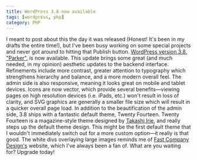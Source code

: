 ```yaml
---
title: WordPress 3.8 now available
tags: [wordpress, php]
category: PHP
---
```


I meant to post about this the day it was released (Honest! It's been in my drafts the entire time!), but I've been busy working on some special projects and never got around to hitting that Publish button. [WordPress version 3.8, "Parker"](http://wordpress.org/news/2013/12/parker/ "WordPress version 3.8 | Parker"), is now available. This update brings some great (and much needed, in my opinion) aesthetic updates to the backend interface. Refinements include more contrast, greater attention to typography which strengthens hierarchy and balance, and a more modern overall feel. The admin side is also responsive, meaning it looks great on mobile and tablet devices. Icons are now vector, which provide several benefits—viewing pages on high resolution devices (i.e. iPads, etc.) won't result in loss of clarity, and SVG graphics are generally a smaller file size which will result in a quicker overall page load. In addition to the beautification of the admin side, 3.8 ships with a fantastic default theme, Twenty Fourteen. Twenty Fourteen is a magazine-style theme designed by [Takashi Irie](http://takashiirie.com/), and really steps up the default theme design. This might be the first default theme that I wouldn't immediately switch out for a more custom option—it really is that good. The white divs overlaying large images reminds me of [Fast Company Design's](http://www.fastcodesign.com/ "Fast Co. Design") website, which I've always been a fan of. What are you waiting for? Upgrade today!

